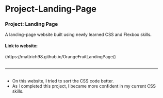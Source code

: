 # Project-Landing-Page
<h3>Project: Landing Page</h3>
A landing-page website built using newly learned CSS and Flexbox skills.
<br>
<h4>Link to website:</h4>
(https://mattrich98.github.io/OrangeFruitLandingPage/)
<br>
<br>
<hr>
<ul>
<br>
<li>On this website, I tried to sort the CSS code better.</li>
<li>As I completed this project, I became more confident in my current CSS skills.</li>
